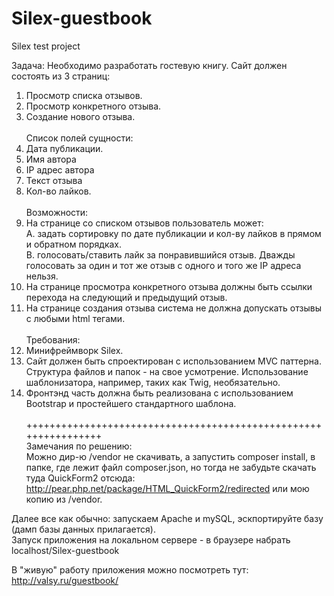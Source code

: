 # Silex-guestbook
Silex test project

Задача:
Необходимо разработать гостевую книгу. Сайт должен состоять из 3 страниц:<br />
1. Просмотр списка отзывов.<br />
2. Просмотр конкретного отзыва.<br />
3. Создание нового отзыва.<br /><br />
Список полей сущности:<br />
1. Дата публикации.<br />
2. Имя автора<br />
3. IP адрес автора<br />
4. Текст отзыва<br />
5. Кол-во лайков.<br /><br />
Возможности:<br />
1. На странице со списком отзывов пользователь может:<br />
A. задать сортировку по дате публикации и кол-ву лайков в прямом и обратном порядках.<br />
B. голосовать/ставить лайк за понравившийся отзыв. Дважды голосовать за один и тот же
отзыв с одного и того же IP адреса нельзя.<br />
2. На странице просмотра конкретного отзыва должны быть ссылки перехода на следующий
и предыдущий отзыв.<br />
3. На странице создания отзыва система не должна допускать отзывы с любыми html тегами.<br /><br />
Требования:<br />
1. Минифреймворк Silex. <br />
2. Сайт должен быть спроектирован с использованием MVC паттерна. Структура файлов и
папок - на свое усмотрение. Использование шаблонизатора, например, таких как Twig,
необязательно.<br />
3. Фронтэнд часть должна быть реализована с использованием Bootstrap и простейшего
стандартного шаблона.<br /><br />
++++++++++++++++++++++++++++++++++++++++++++++++++++++++++++++++<br />
Замечания по решению:<br />
Можно дир-ю /vendor  не скачивать, а запустить composer install, в папке, где лежит файл composer.json, но тогда не забудьте скачать туда QuickForm2 отсюда: http://pear.php.net/package/HTML_QuickForm2/redirected или мою копию из /vendor.

Далее все как обычно: запускаем Apache и mySQL, эскпортируйте базу (дамп базы данных прилагается).<br />
Запуск приложения на локальном сервере - в браузере набрать localhost/Silex-guestbook

В "живую" работу приложения можно посмотреть тут: http://valsy.ru/guestbook/
